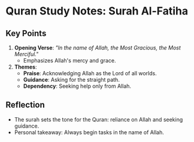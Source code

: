 # Quran Study Notes: Surah Al-Fatiha

## Key Points
1. **Opening Verse**: *"In the name of Allah, the Most Gracious, the Most Merciful."*
   - Emphasizes Allah's mercy and grace.
2. **Themes**:
   - **Praise**: Acknowledging Allah as the Lord of all worlds.
   - **Guidance**: Asking for the straight path.
   - **Dependency**: Seeking help only from Allah.

## Reflection
- The surah sets the tone for the Quran: reliance on Allah and seeking guidance.
- Personal takeaway: Always begin tasks in the name of Allah.